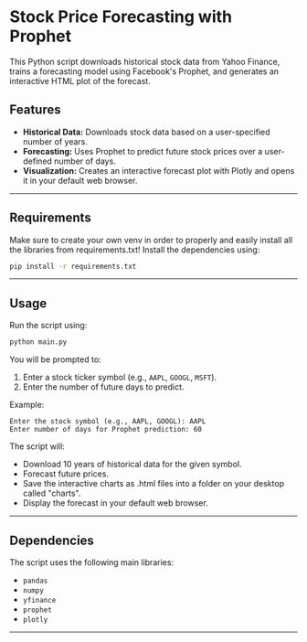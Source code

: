 # Stock Price Forecasting with Prophet

This Python script downloads historical stock data from Yahoo Finance, trains a forecasting model using Facebook's Prophet, and generates an interactive HTML plot of the forecast.

## Features

- **Historical Data:** Downloads stock data based on a user-specified number of years.
- **Forecasting:** Uses Prophet to predict future stock prices over a user-defined number of days.
- **Visualization:** Creates an interactive forecast plot with Plotly and opens it in your default web browser.

---

## Requirements

Make sure to create your own venv in order to properly and easily install all the libraries from requirements.txt!
Install the dependencies using:

```bash
pip install -r requirements.txt
```

---

## Usage

Run the script using:

```bash
python main.py
```

You will be prompted to:

1. Enter a stock ticker symbol (e.g., `AAPL`, `GOOGL`, `MSFT`).
2. Enter the number of future days to predict.

Example:

```
Enter the stock symbol (e.g., AAPL, GOOGL): AAPL
Enter number of days for Prophet prediction: 60
```

The script will:

- Download 10 years of historical data for the given symbol.
- Forecast future prices.
- Save the interactive charts as .html files into a folder on your desktop called "charts".
- Display the forecast in your default web browser.

---

## Dependencies

The script uses the following main libraries:

- `pandas`
- `numpy`
- `yfinance`
- `prophet`
- `plotly`

---
